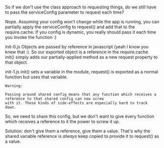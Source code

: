 So if we don't use the class approach to requesting things, do we still have to pass the serviceConfig parameter to
request each time?

Nope. Assuming your config won't change while the app is running, you can partially apply the serviceConfig to
request() and add that to the require.cache. If you config is dynamic, you really should pass it each time you invoke
the function :)

init-0.js
Objects are passed by reference in javascript (yeah I know you knew that :).
So our exported object is a reference in the require.cache. init() simply adds our partially-applied method as a
new request property to that object.

init-1.js
init() sets a variable in the module, request() is exported as a normal function but uses that variable.

```
Warning:

Passing around shared config means that any function which receives a reference to that shared config can now screw
with it. These kinds of side-effects are especially hard to track down.
```

So, we need to share this config, but we don't want to give every function which receives a reference to it the power
to screw it up.

Solution: don't give them a reference, give them a value. That's why the shared variable reference is *always* keep
copied to provide it to request() as a value.
